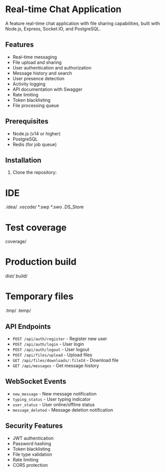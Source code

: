# Real-time Chat Application

A feature real-time chat application with file sharing capabilities, built with Node.js, Express, Socket.IO, and PostgreSQL.

## Features

- Real-time messaging
- File upload and sharing
- User authentication and authorization
- Message history and search
- User presence detection
- Activity logging
- API documentation with Swagger
- Rate limiting
- Token blacklisting
- File processing queue

## Prerequisites

- Node.js (v14 or higher)
- PostgreSQL
- Redis (for job queue)

## Installation

1. Clone the repository: 

# IDE
.idea/
.vscode/
*.swp
*.swo
.DS_Store

# Test coverage
coverage/

# Production build
dist/
build/

# Temporary files
.tmp/
.temp/

## API Endpoints

- `POST /api/auth/register` - Register new user
- `POST /api/auth/login` - User login
- `POST /api/auth/logout` - User logout
- `POST /api/files/upload` - Upload files
- `GET /api/files/downloads/:fileId` - Download file
- `GET /api/messages` - Get message history

## WebSocket Events

- `new_message` - New message notification
- `typing_status` - User typing indicator
- `user_status` - User online/offline status
- `message_deleted` - Message deletion notification

## Security Features

- JWT authentication
- Password hashing
- Token blacklisting
- File type validation
- Rate limiting
- CORS protection